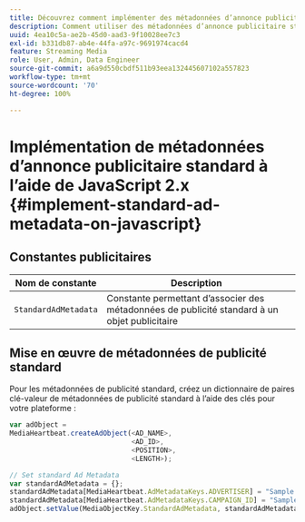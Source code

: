 ```yaml
---
title: Découvrez comment implémenter des métadonnées d’annonce publicitaire standard à l’aide de JavaScript 2.x
description: Comment utiliser des métadonnées d’annonce publicitaire standard dans le suivi publicitaire au sein d’un navigateur à l’aide d’applications JavaScript 2.x.
uuid: 4ea10c5a-ae2b-45d0-aad3-9f10028ee7c3
exl-id: b331db87-ab4e-44fa-a97c-9691974cacd4
feature: Streaming Media
role: User, Admin, Data Engineer
source-git-commit: a6a9d550cbdf511b93eea132445607102a557823
workflow-type: tm+mt
source-wordcount: '70'
ht-degree: 100%

---
```


# Implémentation de métadonnées d’annonce publicitaire standard à l’aide de JavaScript 2.x {#implement-standard-ad-metadata-on-javascript}

## Constantes publicitaires

| Nom de constante | Description   |
|---|---|
| `StandardAdMetadata` | Constante permettant d’associer des métadonnées de publicité standard à un objet publicitaire |

## Mise en œuvre de métadonnées de publicité standard

Pour les métadonnées de publicité standard, créez un dictionnaire de paires clé-valeur de métadonnées de publicité standard à l’aide des clés pour votre plateforme :

```js
var adObject =  
MediaHeartbeat.createAdObject(<AD_NAME>,  
                              <AD_ID>,  
                              <POSITION>,  
                              <LENGTH>);

// Set standard Ad Metadata
var standardAdMetadata = {};
standardAdMetadata[MediaHeartbeat.AdMetadataKeys.ADVERTISER] = "Sample Advertiser";
standardAdMetadata[MediaHeartbeat.AdMetadataKeys.CAMPAIGN_ID] = "Sample Campaign";
adObject.setValue(MediaObjectKey.StandardAdMetadata, standardAdMetadata);
```
